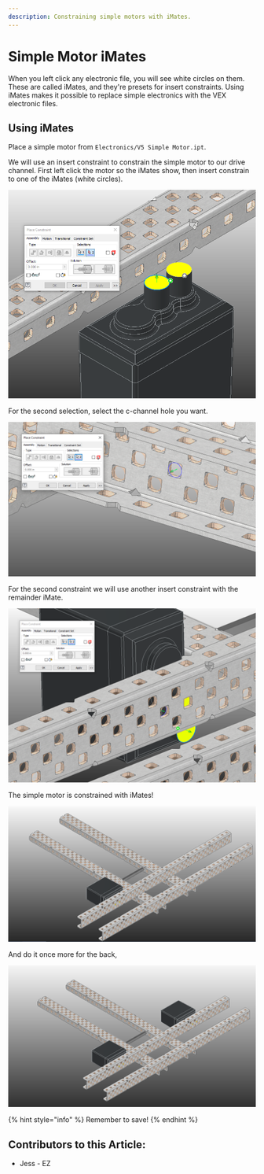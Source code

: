 ```yaml
---
description: Constraining simple motors with iMates.
---
```


# Simple Motor iMates

When you left click any electronic file, you will see white circles on them.  These are called iMates, and they're presets for insert constraints.  Using iMates makes it possible to replace simple electronics with the VEX electronic files.&#x20;

## Using iMates

Place a simple motor from `Electronics/V5 Simple Motor.ipt`.&#x20;

We will use an insert constraint to constrain the simple motor to our drive channel.  First left click the motor so the iMates show, then insert constrain to one of the iMates (white circles). &#x20;

![iMate Insert Selection](<../../../.gitbook/assets/image (195).png>)

For the second selection, select the c-channel hole you want. &#x20;

![Construction Cylinder Insert Selection](<../../../.gitbook/assets/image (65).png>)

For the second constraint we will use another insert constraint with the remainder iMate.&#x20;

![Insert Constraint between iMate and C-Channel](<../../../.gitbook/assets/image (82).png>)

The simple motor is constrained with iMates!

![One Constrained Simple Motor](<../../../.gitbook/assets/image (185).png>)

And do it once more for the back,

![Completed Simple Motors](<../../../.gitbook/assets/image (210).png>)

{% hint style="info" %}
Remember to save!
{% endhint %}



## Contributors to this Article:

* Jess - EZ

